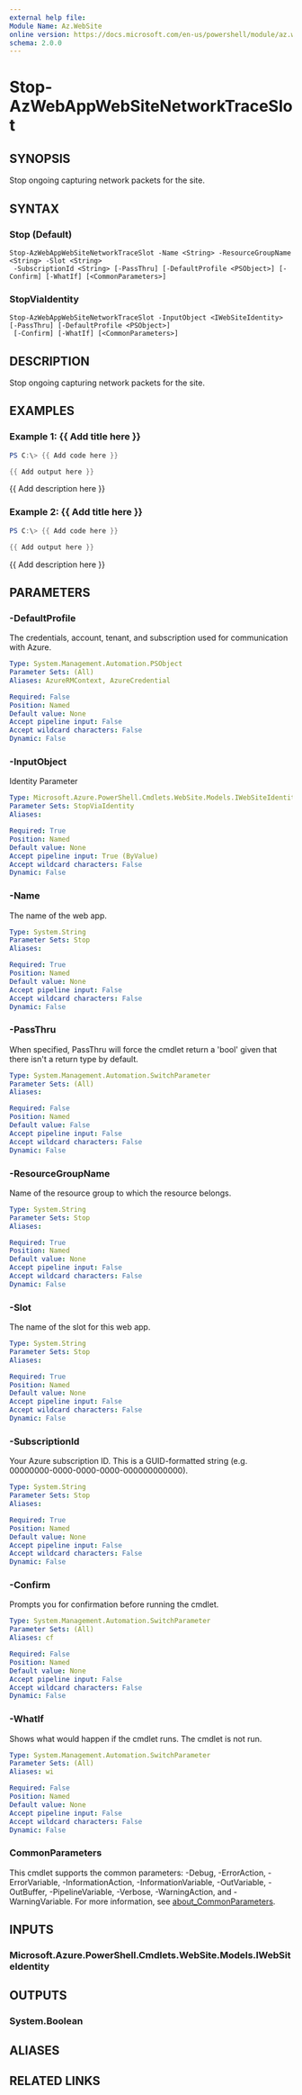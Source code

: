 ```yaml
---
external help file:
Module Name: Az.WebSite
online version: https://docs.microsoft.com/en-us/powershell/module/az.website/stop-azwebappwebsitenetworktraceslot
schema: 2.0.0
---
```


# Stop-AzWebAppWebSiteNetworkTraceSlot

## SYNOPSIS
Stop ongoing capturing network packets for the site.

## SYNTAX

### Stop (Default)
```
Stop-AzWebAppWebSiteNetworkTraceSlot -Name <String> -ResourceGroupName <String> -Slot <String>
 -SubscriptionId <String> [-PassThru] [-DefaultProfile <PSObject>] [-Confirm] [-WhatIf] [<CommonParameters>]
```

### StopViaIdentity
```
Stop-AzWebAppWebSiteNetworkTraceSlot -InputObject <IWebSiteIdentity> [-PassThru] [-DefaultProfile <PSObject>]
 [-Confirm] [-WhatIf] [<CommonParameters>]
```

## DESCRIPTION
Stop ongoing capturing network packets for the site.

## EXAMPLES

### Example 1: {{ Add title here }}
```powershell
PS C:\> {{ Add code here }}

{{ Add output here }}
```

{{ Add description here }}

### Example 2: {{ Add title here }}
```powershell
PS C:\> {{ Add code here }}

{{ Add output here }}
```

{{ Add description here }}

## PARAMETERS

### -DefaultProfile
The credentials, account, tenant, and subscription used for communication with Azure.

```yaml
Type: System.Management.Automation.PSObject
Parameter Sets: (All)
Aliases: AzureRMContext, AzureCredential

Required: False
Position: Named
Default value: None
Accept pipeline input: False
Accept wildcard characters: False
Dynamic: False
```

### -InputObject
Identity Parameter

```yaml
Type: Microsoft.Azure.PowerShell.Cmdlets.WebSite.Models.IWebSiteIdentity
Parameter Sets: StopViaIdentity
Aliases:

Required: True
Position: Named
Default value: None
Accept pipeline input: True (ByValue)
Accept wildcard characters: False
Dynamic: False
```

### -Name
The name of the web app.

```yaml
Type: System.String
Parameter Sets: Stop
Aliases:

Required: True
Position: Named
Default value: None
Accept pipeline input: False
Accept wildcard characters: False
Dynamic: False
```

### -PassThru
When specified, PassThru will force the cmdlet return a 'bool' given that there isn't a return type by default.

```yaml
Type: System.Management.Automation.SwitchParameter
Parameter Sets: (All)
Aliases:

Required: False
Position: Named
Default value: False
Accept pipeline input: False
Accept wildcard characters: False
Dynamic: False
```

### -ResourceGroupName
Name of the resource group to which the resource belongs.

```yaml
Type: System.String
Parameter Sets: Stop
Aliases:

Required: True
Position: Named
Default value: None
Accept pipeline input: False
Accept wildcard characters: False
Dynamic: False
```

### -Slot
The name of the slot for this web app.

```yaml
Type: System.String
Parameter Sets: Stop
Aliases:

Required: True
Position: Named
Default value: None
Accept pipeline input: False
Accept wildcard characters: False
Dynamic: False
```

### -SubscriptionId
Your Azure subscription ID.
This is a GUID-formatted string (e.g.
00000000-0000-0000-0000-000000000000).

```yaml
Type: System.String
Parameter Sets: Stop
Aliases:

Required: True
Position: Named
Default value: None
Accept pipeline input: False
Accept wildcard characters: False
Dynamic: False
```

### -Confirm
Prompts you for confirmation before running the cmdlet.

```yaml
Type: System.Management.Automation.SwitchParameter
Parameter Sets: (All)
Aliases: cf

Required: False
Position: Named
Default value: None
Accept pipeline input: False
Accept wildcard characters: False
Dynamic: False
```

### -WhatIf
Shows what would happen if the cmdlet runs.
The cmdlet is not run.

```yaml
Type: System.Management.Automation.SwitchParameter
Parameter Sets: (All)
Aliases: wi

Required: False
Position: Named
Default value: None
Accept pipeline input: False
Accept wildcard characters: False
Dynamic: False
```

### CommonParameters
This cmdlet supports the common parameters: -Debug, -ErrorAction, -ErrorVariable, -InformationAction, -InformationVariable, -OutVariable, -OutBuffer, -PipelineVariable, -Verbose, -WarningAction, and -WarningVariable. For more information, see [about_CommonParameters](http://go.microsoft.com/fwlink/?LinkID=113216).

## INPUTS

### Microsoft.Azure.PowerShell.Cmdlets.WebSite.Models.IWebSiteIdentity

## OUTPUTS

### System.Boolean

## ALIASES

## RELATED LINKS

